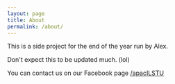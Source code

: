 ```yaml
---
layout: page
title: About
permalink: /about/
---
```



This is a side project for the end of the year run by Alex.

Don't expect this to be updated much. (lol)

You can contact us on our Facebook page [/apacILSTU][our-website]




[our-website]: https://www.facebook.com/apacILSTU
